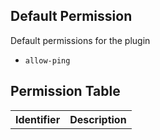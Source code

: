 ## Default Permission

Default permissions for the plugin

- `allow-ping`

## Permission Table

<table>
<tr>
<th>Identifier</th>
<th>Description</th>
</tr>

</table>
